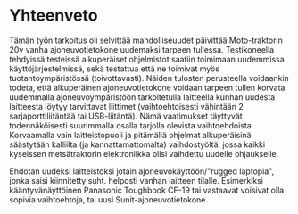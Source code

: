 # Yhteenveto

Tämän työn tarkoitus oli selvittää mahdolliseuudet päivittää Moto-traktorin 20v vanha ajoneuvotietokone uudemaksi tarpeen tullessa. Testikoneella tehdyissä testeissä alkuperäiset ohjelmistot saatiin toimimaan uudemmissa käyttöjärjestelmissä, sekä testattua että ne toimivat myös tuotantoympäristössä (toivottavasti). Näiden tulosten perusteella voidaankin todeta, että alkuperäinen ajoneuvotietokone voidaan tarpeen tullen korvata uudemmalla ajoneuvoympäristöön tarkoitetulla laitteella kunhan uudesta laitteesta löytyy tarvittavat liittimet (vaihtoehtoisesti vähintään 2 sarjaporttiliitäntää tai USB-liitäntä). Nämä vaatimukset täyttyvät todennäköisesti suurimmalla osalla tarjolla olevista vaihtoehdoista. Korvaamalla vain laitteistopuoli ja pitämällä ohjelmat alkuperäisinä säästytään kalliilta (ja kannattamattomalta) vaihdostyöltä, jossa kaikki kyseissen metsätraktorin elektroniikka olisi vaihdettu uudelle ohjaukselle.

Ehdotan uudeksi laitteistoksi jotain ajoneuvokäyttöön/"rugged laptopia", jonka saisi kiinnitetty suht. helposti vanhan laitteen tilalle. Esimerkiksi kääntyvänäyttöinen Panasonic Toughbook CF-19 tai vastaavat voisivat olla sopivia vaihtoehtoja, tai uusi Sunit-ajoneuvotietokone.